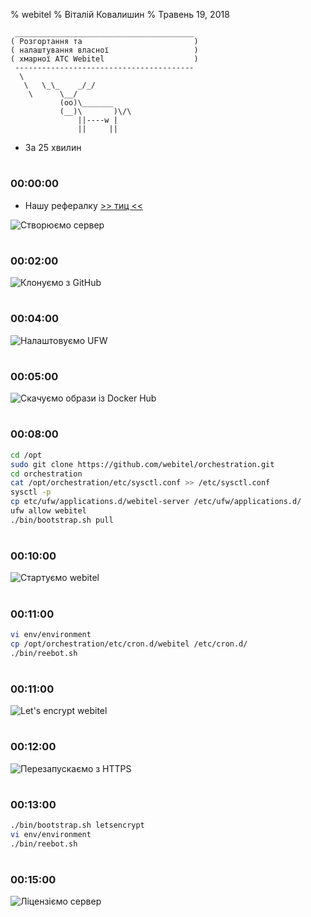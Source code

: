 % webitel
% Віталій Ковалишин
% Травень 19, 2018


~~~~~~~~~~~~~~~~~~~~~~~~~~~~~~~~~~~~~~~~~~ {.textinfo}
 ________________________________________
( Розгортання та                         )
( налаштування власної                   )
( хмарної АТС Webitel                    )
 ----------------------------------------
  \
   \   \_\_    _/_/
    \      \__/
           (oo)\_______
           (__)\       )\/\
               ||----w |
               ||     ||
~~~~~~~~~~~~~~~~~~~~~~~~~~~~~~~~~~~~~~~~~~~~

- За 25 хвилин

#
### 00:00:00 
 - Нашу рефералку [>> тиц <<](https://m.do.co/c/e56e7c26e8f3)

![Створюємо сервер](res/do-create.gif)

#
### 00:02:00 

![Клонуємо з GitHub](res/git-clone.gif)

#
### 00:04:00 

![Налаштовуємо UFW](res/ufw.gif)

#
### 00:05:00 

![Скачуємо образи із Docker Hub](res/images.gif)

#
### 00:08:00

~~~~~~~~~~~~~~~~~~~~~~~~~~~~~~~~~~~~~~~~~~ {.bash .numberLines}
cd /opt
sudo git clone https://github.com/webitel/orchestration.git
cd orchestration
cat /opt/orchestration/etc/sysctl.conf >> /etc/sysctl.conf
sysctl -p
cp etc/ufw/applications.d/webitel-server /etc/ufw/applications.d/
ufw allow webitel
./bin/bootstrap.sh pull
~~~~~~~~~~~~~~~~~~~~~~~~~~~~~~~~~~~~~~~~~~~~

#
### 00:10:00 

![Стартуємо webitel](res/up.gif)

#
### 00:11:00

~~~~~~~~~~~~~~~~~~~~~~~~~~~~~~~~~~~~~~~~~~ {.bash .numberLines}
vi env/environment
cp /opt/orchestration/etc/cron.d/webitel /etc/cron.d/
./bin/reebot.sh
~~~~~~~~~~~~~~~~~~~~~~~~~~~~~~~~~~~~~~~~~~~~

#
### 00:11:00 

![Let's encrypt webitel](res/letsencrypt.gif)

#
### 00:12:00 

![Перезапускаємо з HTTPS](res/reboot.gif)

#
### 00:13:00

~~~~~~~~~~~~~~~~~~~~~~~~~~~~~~~~~~~~~~~~~~ {.bash .numberLines}
./bin/bootstrap.sh letsencrypt
vi env/environment
./bin/reebot.sh
~~~~~~~~~~~~~~~~~~~~~~~~~~~~~~~~~~~~~~~~~~~~

#
### 00:15:00 

![Ліцензіємо сервер](res/lic.gif)

#

